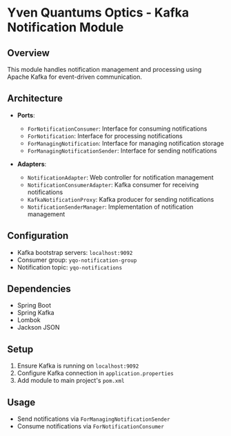 # Yven Quantums Optics - Kafka Notification Module

## Overview
This module handles notification management and processing using Apache Kafka for event-driven communication.

## Architecture
- **Ports**:
  - `ForNotificationConsumer`: Interface for consuming notifications
  - `ForNotification`: Interface for processing notifications
  - `ForManagingNotification`: Interface for managing notification storage
  - `ForManagingNotificationSender`: Interface for sending notifications

- **Adapters**:
  - `NotificationAdapter`: Web controller for notification management
  - `NotificationConsumerAdapter`: Kafka consumer for receiving notifications
  - `KafkaNotificationProxy`: Kafka producer for sending notifications
  - `NotificationSenderManager`: Implementation of notification management

## Configuration
- Kafka bootstrap servers: `localhost:9092`
- Consumer group: `yqo-notification-group`
- Notification topic: `yqo-notifications`

## Dependencies
- Spring Boot
- Spring Kafka
- Lombok
- Jackson JSON

## Setup
1. Ensure Kafka is running on `localhost:9092`
2. Configure Kafka connection in `application.properties`
3. Add module to main project's `pom.xml`

## Usage
- Send notifications via `ForManagingNotificationSender`
- Consume notifications via `ForNotificationConsumer`
